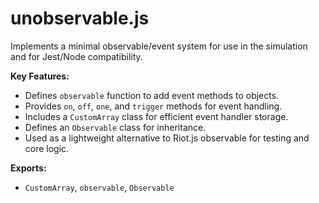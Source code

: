 # unobservable.js

Implements a minimal observable/event system for use in the simulation and for Jest/Node compatibility.

<!-- START doctoc generated TOC please keep comment here to allow auto update -->
<!-- END doctoc generated TOC please keep comment here to allow auto update -->

**Key Features:**

- Defines `observable` function to add event methods to objects.
- Provides `on`, `off`, `one`, and `trigger` methods for event handling.
- Includes a `CustomArray` class for efficient event handler storage.
- Defines an `Observable` class for inheritance.
- Used as a lightweight alternative to Riot.js observable for testing and core logic.

**Exports:**

- `CustomArray`, `observable`, `Observable`

